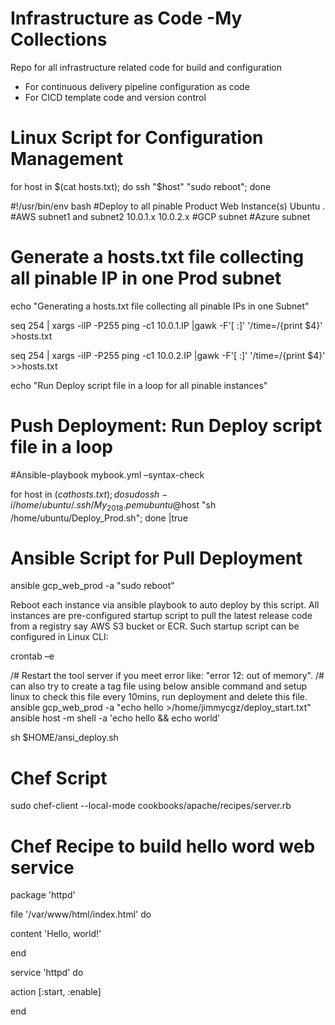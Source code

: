 # Infrastructure as Code  -My Collections
Repo for all infrastructure related code for build and configuration
* For continuous delivery pipeline configuration as code
* For CICD template code and version control

# Linux Script for Configuration Management
for host in $(cat hosts.txt); do ssh "$host" "sudo reboot"; done

#!/usr/bin/env bash
#Deploy to all pinable Product Web Instance(s) Ubuntu .
#AWS subnet1 and subnet2 10.0.1.x 10.0.2.x
#GCP subnet 
#Azure subnet

# Generate a hosts.txt file collecting all pinable IP in one Prod subnet

echo "Generating a hosts.txt file collecting all pinable IPs in one Subnet"

seq 254 | xargs -iIP -P255 ping -c1 10.0.1.IP |gawk -F'[ :]' '/time=/{print $4}'  >hosts.txt

seq 254 | xargs -iIP -P255 ping -c1 10.0.2.IP |gawk -F'[ :]' '/time=/{print $4}'  >>hosts.txt

echo "Run Deploy script file in a loop for all pinable instances"

# Push Deployment: Run Deploy script file in a loop
#Ansible-playbook mybook.yml –syntax-check 

for host in $(cat hosts.txt); do sudo ssh -i /home/ubuntu/.ssh/My_2018.pem ubuntu@$host "sh /home/ubuntu/Deploy_Prod.sh"; done  |true


# Ansible Script for Pull Deployment
ansible gcp_web_prod -a "sudo reboot"

Reboot each instance via ansible playbook to auto deploy by this script. All instances are pre-configured startup script to pull the latest release code from a registry say AWS S3 bucket or ECR. Such startup script can be configured in Linux CLI: 

crontab –e 

/# Restart the tool server if you meet error like: "error 12: out of memory".
/# can also try to create a tag file using below ansible command and setup linux to check this file every 10mins, run deployment and delete this file. 
ansible gcp_web_prod -a "echo hello >/home/jimmycgz/deploy_start.txt"
ansible host -m shell -a 'echo hello && echo world'

sh $HOME/ansi_deploy.sh

# Chef Script
sudo chef-client --local-mode cookbooks/apache/recipes/server.rb

# Chef Recipe to build hello word web service

package 'httpd'

file '/var/www/html/index.html' do

  content 'Hello, world!'
  
end

service 'httpd' do

  action [:start, :enable]
  
end

